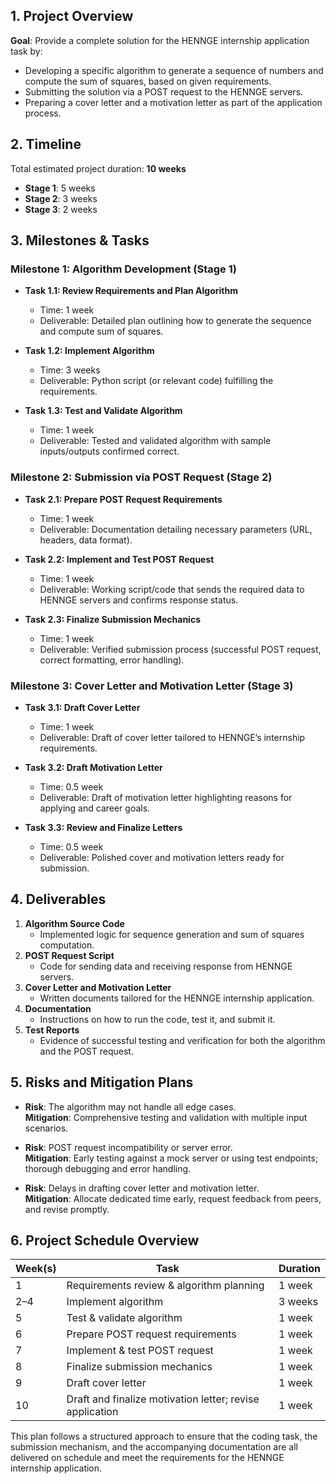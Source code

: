 ## 1. Project Overview
**Goal**: Provide a complete solution for the HENNGE internship application task by:
- Developing a specific algorithm to generate a sequence of numbers and compute the sum of squares, based on given requirements.
- Submitting the solution via a POST request to the HENNGE servers.
- Preparing a cover letter and a motivation letter as part of the application process.

## 2. Timeline
Total estimated project duration: **10 weeks**
- **Stage 1**: 5 weeks
- **Stage 2**: 3 weeks
- **Stage 3**: 2 weeks

## 3. Milestones & Tasks

### Milestone 1: Algorithm Development (Stage 1)
- **Task 1.1: Review Requirements and Plan Algorithm**
  - Time: 1 week
  - Deliverable: Detailed plan outlining how to generate the sequence and compute sum of squares.

- **Task 1.2: Implement Algorithm**
  - Time: 3 weeks
  - Deliverable: Python script (or relevant code) fulfilling the requirements.

- **Task 1.3: Test and Validate Algorithm**
  - Time: 1 week
  - Deliverable: Tested and validated algorithm with sample inputs/outputs confirmed correct.

### Milestone 2: Submission via POST Request (Stage 2)
- **Task 2.1: Prepare POST Request Requirements**
  - Time: 1 week
  - Deliverable: Documentation detailing necessary parameters (URL, headers, data format).

- **Task 2.2: Implement and Test POST Request**
  - Time: 1 week
  - Deliverable: Working script/code that sends the required data to HENNGE servers and confirms response status.

- **Task 2.3: Finalize Submission Mechanics**
  - Time: 1 week
  - Deliverable: Verified submission process (successful POST request, correct formatting, error handling).

### Milestone 3: Cover Letter and Motivation Letter (Stage 3)
- **Task 3.1: Draft Cover Letter**
  - Time: 1 week
  - Deliverable: Draft of cover letter tailored to HENNGE’s internship requirements.

- **Task 3.2: Draft Motivation Letter**
  - Time: 0.5 week
  - Deliverable: Draft of motivation letter highlighting reasons for applying and career goals.

- **Task 3.3: Review and Finalize Letters**
  - Time: 0.5 week
  - Deliverable: Polished cover and motivation letters ready for submission.

## 4. Deliverables
1. **Algorithm Source Code**  
   - Implemented logic for sequence generation and sum of squares computation.
2. **POST Request Script**  
   - Code for sending data and receiving response from HENNGE servers.
3. **Cover Letter and Motivation Letter**  
   - Written documents tailored for the HENNGE internship application.
4. **Documentation**  
   - Instructions on how to run the code, test it, and submit it.
5. **Test Reports**  
   - Evidence of successful testing and verification for both the algorithm and the POST request.

## 5. Risks and Mitigation Plans
- **Risk**: The algorithm may not handle all edge cases.  
  **Mitigation**: Comprehensive testing and validation with multiple input scenarios.

- **Risk**: POST request incompatibility or server error.  
  **Mitigation**: Early testing against a mock server or using test endpoints; thorough debugging and error handling.

- **Risk**: Delays in drafting cover letter and motivation letter.  
  **Mitigation**: Allocate dedicated time early, request feedback from peers, and revise promptly.

## 6. Project Schedule Overview

| Week(s)    | Task                                                       | Duration |
|------------|------------------------------------------------------------|----------|
| 1          | Requirements review & algorithm planning                   | 1 week   |
| 2–4        | Implement algorithm                                       | 3 weeks  |
| 5          | Test & validate algorithm                                 | 1 week   |
| 6          | Prepare POST request requirements                         | 1 week   |
| 7          | Implement & test POST request                             | 1 week   |
| 8          | Finalize submission mechanics                             | 1 week   |
| 9          | Draft cover letter                                        | 1 week   |
| 10         | Draft and finalize motivation letter; revise application  | 1 week   |

This plan follows a structured approach to ensure that the coding task, the submission mechanism, and the accompanying documentation are all delivered on schedule and meet the requirements for the HENNGE internship application.

